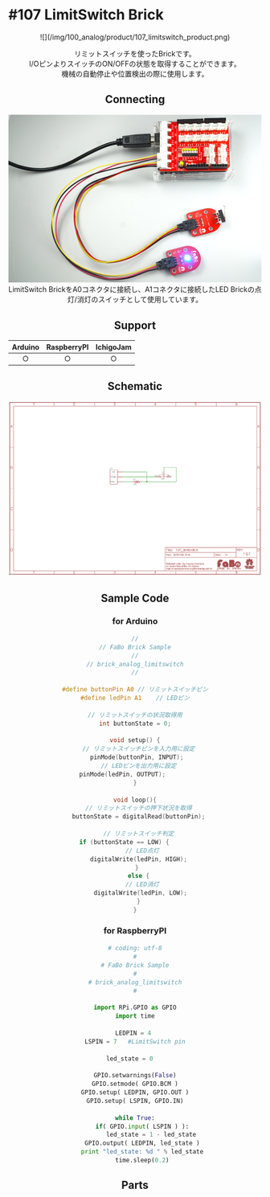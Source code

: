 # #107 LimitSwitch Brick

<center>![](/img/100_analog/product/107_limitswitch_product.png)
<!--COLORME-->

リミットスイッチを使ったBrickです。
<br>
I/OピンよりスイッチのON/OFFの状態を取得することができます。
<br>
機械の自動停止や位置検出の際に使用します。
<br>

## Connecting
![](/img/100_analog/connect/107_limitswitch_connect.png)
LimitSwitch BrickをA0コネクタに接続し、A1コネクタに接続したLED Brickの点灯/消灯のスイッチとして使用しています。

## Support
| Arduino | RaspberryPI | IchigoJam |
| -- | -- | -- |
| <center>○ | <center>○ | <center>○ |

## Schematic
![](/img/100_analog/schematic/107_limitswitch_schematic.png)

## Sample Code
### for Arduino
```c
//
// FaBo Brick Sample
//
// brick_analog_limitswitch
//

#define buttonPin A0 // リミットスイッチピン
#define ledPin A1    // LEDピン

// リミットスイッチの状況取得用
int buttonState = 0;

void setup() {
  // リミットスイッチピンを入力用に設定
  pinMode(buttonPin, INPUT); 
  // LEDピンを出力用に設定
  pinMode(ledPin, OUTPUT);         
}

void loop(){
  // リミットスイッチの押下状況を取得
  buttonState = digitalRead(buttonPin);

  // リミットスイッチ判定
  if (buttonState == LOW) {        
    // LED点灯
    digitalWrite(ledPin, HIGH);  
  } 
  else {
    // LED消灯
    digitalWrite(ledPin, LOW); 
  }
}
```

### for RaspberryPI

```python
# coding: utf-8
#
# FaBo Brick Sample
#
# brick_analog_limitswitch
#

import RPi.GPIO as GPIO
import time

LEDPIN = 4 
LSPIN = 7   #LimitSwitch pin

led_state = 0	

GPIO.setwarnings(False)
GPIO.setmode( GPIO.BCM )
GPIO.setup( LEDPIN, GPIO.OUT )
GPIO.setup( LSPIN, GPIO.IN)

while True:
    if( GPIO.input( LSPIN ) ):
         led_state = 1 - led_state
    GPIO.output( LEDPIN, led_state )
    print "led_state: %d " % led_state
    time.sleep(0.2)
```

## Parts
